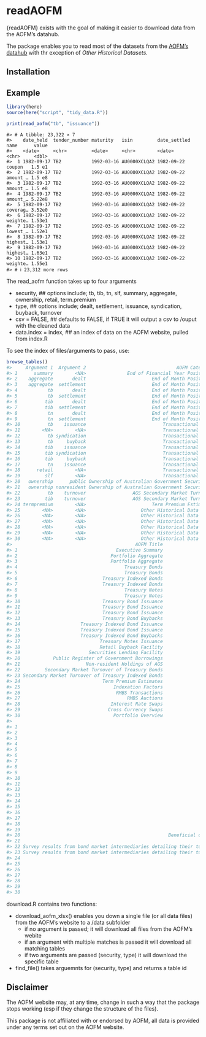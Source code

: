 
<!-- README.md is generated from README.Rmd. Please edit that file -->

# readAOFM

{readAOFM} exists with the goal of making it easier to download data
from the AOFM’s datahub.

The package enables you to read most of the datasets from the [AOFM’s
datahub](https://www.aofm.gov.au/data-hub) with thr exception of *Other
Historical Datasets.*

## Installation

<!-- You can install readAOFM from [GitHub](https://github.com/) with: -->
<!-- ``` r -->
<!-- # install.packages("devtools") -->
<!-- devtools::install_github("joel23978/readAOFM") -->
<!-- ``` -->

## Example

``` r
library(here)
source(here("script", "tidy_data.R"))

print(read_aofm("tb", "issuance"))
```

    #> # A tibble: 23,322 × 7
    #>    date_held  tender_number maturity   isin         date_settled name      value
    #>    <date>     <chr>         <date>     <chr>        <date>       <chr>     <dbl>
    #>  1 1982-09-17 TB2           1992-03-16 AU0000XCLQA2 1982-09-22   coupon   1.5 e1
    #>  2 1982-09-17 TB2           1992-03-16 AU0000XCLQA2 1982-09-22   amount_… 1.5 e8
    #>  3 1982-09-17 TB2           1992-03-16 AU0000XCLQA2 1982-09-22   amount_… 1.5 e8
    #>  4 1982-09-17 TB2           1992-03-16 AU0000XCLQA2 1982-09-22   amount_… 5.22e8
    #>  5 1982-09-17 TB2           1992-03-16 AU0000XCLQA2 1982-09-22   coverag… 3.52e0
    #>  6 1982-09-17 TB2           1992-03-16 AU0000XCLQA2 1982-09-22   weighte… 1.53e1
    #>  7 1982-09-17 TB2           1992-03-16 AU0000XCLQA2 1982-09-22   lowest_… 1.52e1
    #>  8 1982-09-17 TB2           1992-03-16 AU0000XCLQA2 1982-09-22   highest… 1.53e1
    #>  9 1982-09-17 TB2           1992-03-16 AU0000XCLQA2 1982-09-22   highest… 1.63e1
    #> 10 1982-09-17 TB2           1992-03-16 AU0000XCLQA2 1982-09-22   weighte… 1.55e1
    #> # ℹ 23,312 more rows

The read_aofm function takes up to four arguments

- security, \## options include; tb, tib, tn, slf, summary, aggregate,
  ownership, retail, term.premium
- type, \## options include; dealt, settlement, issuance, syndication,
  buyback, turnover
- csv = FALSE, \## defaults to FALSE, if TRUE it will output a csv to
  /ouput with the cleaned data
- data.index = index, \## an index of data on the AOFM website, pulled
  from index.R

To see the index of files/arguments to pass, use:

``` r
browse_tables()
#>     Argument 1  Argument 2                                 AOFM Category
#> 1      summary        <NA>               End of Financial Year Positions
#> 2    aggregate       dealt                        End of Month Positions
#> 3    aggregate  settlement                        End of Month Positions
#> 4           tb       dealt                        End of Month Positions
#> 5           tb  settlement                        End of Month Positions
#> 6          tib       dealt                        End of Month Positions
#> 7          tib  settlement                        End of Month Positions
#> 8           tn       dealt                        End of Month Positions
#> 9           tn  settlement                        End of Month Positions
#> 10          tb    issuance                            Transactional Data
#> 11        <NA>        <NA>                            Transactional Data
#> 12          tb syndication                            Transactional Data
#> 13          tb     buyback                            Transactional Data
#> 14         tib    issuance                            Transactional Data
#> 15         tib syndication                            Transactional Data
#> 16         tib     buyback                            Transactional Data
#> 17          tn    issuance                            Transactional Data
#> 18      retail        <NA>                            Transactional Data
#> 19         slf        <NA>                            Transactional Data
#> 20   ownership      public Ownership of Australian Government Securities
#> 21   ownership nonresident Ownership of Australian Government Securities
#> 22          tb    turnover                 AGS Secondary Market Turnover
#> 23         tib    turnover                 AGS Secondary Market Turnover
#> 24 termpremium        <NA>                        Term Premium Estimates
#> 25        <NA>        <NA>                    Other Historical Data Sets
#> 26        <NA>        <NA>                    Other Historical Data Sets
#> 27        <NA>        <NA>                    Other Historical Data Sets
#> 28        <NA>        <NA>                    Other Historical Data Sets
#> 29        <NA>        <NA>                    Other Historical Data Sets
#> 30        <NA>        <NA>                    Other Historical Data Sets
#>                                             AOFM Title
#> 1                                    Executive Summary
#> 2                                  Portfolio Aggregate
#> 3                                  Portfolio Aggregate
#> 4                                       Treasury Bonds
#> 5                                       Treasury Bonds
#> 6                               Treasury Indexed Bonds
#> 7                               Treasury Indexed Bonds
#> 8                                       Treasury Notes
#> 9                                       Treasury Notes
#> 10                              Treasury Bond Issuance
#> 11                              Treasury Bond Issuance
#> 12                              Treasury Bond Issuance
#> 13                              Treasury Bond Buybacks
#> 14                      Treasury Indexed Bond Issuance
#> 15                      Treasury Indexed Bond Issuance
#> 16                      Treasury Indexed Bond Buybacks
#> 17                             Treasury Notes Issuance
#> 18                             Retail Buyback Facility
#> 19                         Securities Lending Facility
#> 20            Public Register of Government Borrowings
#> 21                        Non-resident Holdings of AGS
#> 22         Secondary Market Turnover of Treasury Bonds
#> 23 Secondary Market Turnover of Treasury Indexed Bonds
#> 24                              Term Premium Estimates
#> 25                                  Indexation Factors
#> 26                                   RMBS Transactions
#> 27                                       RMBS Auctions
#> 28                                 Interest Rate Swaps
#> 29                                Cross Currency Swaps
#> 30                                  Portfolio Overview
#>                                                                                                                                                                                                                                                    AOFM Description
#> 1                                                                                                                                                                                                                 Overview of AGS outstanding and investments held.
#> 2                                                                                                                                     Dealt Basis. End of month AGS outstanding and investments held. Includes Face Value, Market Value, Delta, Duration and Tenor.
#> 3                                                                                                                                Settlement Basis. End of month AGS outstanding and investments held. Includes Face Value, Market Value, Delta, Duration and Tenor.
#> 4                                                                                                                   Dealt Basis. End of month outstanding volume for each security type and maturity. Includes Face Value, Market Value, Delta, Duration and Tenor.
#> 5                                                                                                              Settlement Basis. End of month outstanding volume for each security type and maturity. Includes Face Value, Market Value, Delta, Duration and Tenor.
#> 6                                                                                                                   Dealt Basis. End of month outstanding volume for each security type and maturity. Includes Face Value, Market Value, Delta, Duration and Tenor.
#> 7                                                                                                              Settlement Basis. End of month outstanding volume for each security type and maturity. Includes Face Value, Market Value, Delta, Duration and Tenor.
#> 8                                                                                                                   Dealt Basis. End of month outstanding volume for each security type and maturity. Includes Face Value, Market Value, Delta, Duration and Tenor.
#> 9                                                                                                              Settlement Basis. End of month outstanding volume for each security type and maturity. Includes Face Value, Market Value, Delta, Duration and Tenor.
#> 10                                                                                                                                                                                                                              Issuance via tender or syndication.
#> 11                                                                                                                                                                                                                               Issuance via conversion or switch.
#> 12                                                                                                                                                                                                          Data from syndicated issues including investor details.
#> 13                                                                                                                                                                                                      Wholesale buybacks via tender, syndication or with the RBA.
#> 14                                                                                                                                                                                                      Issuance via tender, syndication, tap, panel or conversion.
#> 15                                                                                                                                                                                                          Data from syndicated issues including investor details.
#> 16                                                                                                                                                                                                        Wholesale buybacks via syndication or fixed price tender.
#> 17                                                                                                                                                                                                                                             Issuance via tender.
#> 18                                                                                                                                                                                                                    Retail buybacks through the Buyback Facility.
#> 19                                                                                                                                                                                            Bonds lent on an open term basis via the Securities Lending Facility.
#> 20                                                      Beneficial ownership, by country, of all securities issued by the Australian Commonwealth Government and any securities guaranteed by the Commonwealth that are issued by Australian States or Territories.
#> 21                                                                                                                                                                         Non-resident holdings of AGS including adjustments made for activity in the repo market.
#> 22 Survey results from bond market intermediaries detailing their turnover in AGS. This data will be updated quarterly on the last business day of the month with a two month lag (i.e. on the last business day of May, August, November, and February each year).
#> 23 Survey results from bond market intermediaries detailing their turnover in AGS. This data will be updated quarterly on the last business day of the month with a two month lag (i.e. on the last business day of May, August, November, and February each year).
#> 24                                                                                                                                                                 Daily yield decomposition of Australian Treasury Bond term structure and term premium estimates.
#> 25                                                                                                                                                                                                  A time series of indexation factors for Treasury Indexed Bonds.
#> 26                                                                                                                                                       A summary of AOFM participation in Residential Mortgage Backed Security (RMBS) transactions prior to 2020.
#> 27                                                                                                                                                                                                            A summary of AOFM RMBS auction results prior to 2020.
#> 28                                                                                                                                                                                                      AOFM transactions in Australian Dollar Interest Rate Swaps.
#> 29                                                                                                                                                                                                         AOFM transactions in Cross Currency Interest Rate Swaps.
#> 30                                                                                                                                                                         An overview of end of financial year outstanding amounts for AGS on issue prior to 2003.
```

download.R contains two functions:

- download_aofm_xlsx() enables you down a single file (or all data
  files) from the AOFM’s website to a /data subfolder
  - if no argument is passed; it will download all files from the AOFM’s
    webite
  - if an argument with multiple matches is passed it will download all
    matching tables
  - if two arguments are passed (security, type) it will download the
    specific table
- find_file() takes arguemnts for (security, type) and returns a table
  id

## Disclaimer

The AOFM website may, at any time, change in such a way that the package
stops working (esp if they change the structure of the files).

This package is not affiliated with or endorsed by AOFM, all data is
provided under any terms set out on the AOFM website.
